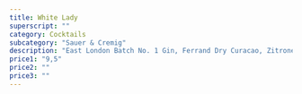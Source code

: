 ```yaml
---
title: White Lady
superscript: ""
category: Cocktails
subcategory: "Sauer & Cremig"
description: "East London Batch No. 1 Gin, Ferrand Dry Curacao, Zitronensaft, Rohrzuckersyrup, Aquafaba"
price1: "9,5"
price2: ""
price3: ""
---
```

